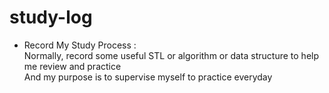 # study-log
+ Record My Study Process : <br>
Normally, record some useful STL or algorithm or data structure to help me review and practice <br>
And my purpose is to supervise myself to practice everyday

